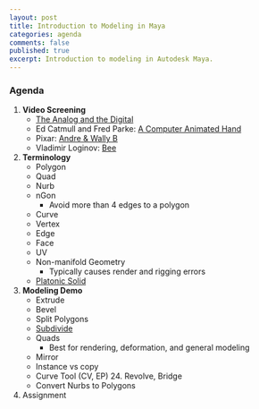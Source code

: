 ```yaml
---
layout: post
title: Introduction to Modeling in Maya
categories: agenda
comments: false
published: true
excerpt: Introduction to modeling in Autodesk Maya.
---
```


### Agenda

1. **Video Screening**
   - [The Analog and the Digital](https://www.youtube.com/watch?v=Lu5y8SMuzMs)
   - Ed Catmull and Fred Parke: [A Computer Animated Hand](https://vimeo.com/16292363)
   - Pixar: [Andre & Wally B](https://www.youtube.com/watch?v=2doT5t51HGs)
   - Vladimir Loginov: [Bee](https://vimeo.com/44228708)
2. **Terminology**
   - Polygon
   - Quad
   - Nurb
   - nGon
     - Avoid more than 4 edges to a polygon
   - Curve
   - Vertex
   - Edge
   - Face
   - UV
   - Non-manifold Geometry
     - Typically causes render and rigging errors
   - [Platonic Solid](https://www.youtube.com/watch?v=C36h00d7xGs)
3. **Modeling Demo**
   - Extrude
   - Bevel
   - Split Polygons
   - [Subdivide](http://youtu.be/mX0NB9IyYpU?t=1m27s)
   - Quads
     - Best for rendering, deformation, and general modeling
   - Mirror
   - Instance vs copy
   - Curve Tool (CV, EP)    24. Revolve, Bridge
   - Convert Nurbs to Polygons
4. Assignment
